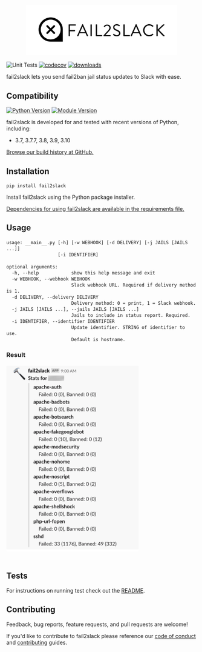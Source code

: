 <p align="center"><img src="https://raw.githubusercontent.com/asdfdotdev/fail2slack/development/.github/images/logo.png" width="400"></p>

![Unit Tests](https://github.com/asdfdotdev/fail2slack/workflows/Unit%20Tests/badge.svg) [![codecov](https://codecov.io/gh/asdfdotdev/fail2slack/branch/development/graph/badge.svg)](https://codecov.io/gh/asdfdotdev/fail2slack)  [![downloads](https://img.shields.io/pypi/dm/fail2slack)](https://pypi.org/project/fail2slack)

fail2slack lets you send fail2ban jail status updates to Slack with ease.

## Compatibility

[![Python Version](https://img.shields.io/pypi/pyversions/fail2slack)](https://pypi.org/project/fail2slack) [![Module Version](https://img.shields.io/pypi/v/fail2slack)](https://pypi.org/project/fail2slack)

fail2slack is developed for and tested with recent versions of Python, including:

- 3.7, 3.7.7, 3.8, 3.9, 3.10

[Browse our build history at GitHub.](https://github.com/asdfdotdev/fail2slack/actions)

## Installation

```
pip install fail2slack
```

Install fail2slack using the Python package installer.

[Dependencies for using fail2slack are available in the requirements file.](https://github.com/asdfdotdev/fail2slack/blob/main/requirements.txt)

## Usage

```
usage: __main__.py [-h] [-w WEBHOOK] [-d DELIVERY] [-j JAILS [JAILS ...]]
                   [-i IDENTIFIER]

optional arguments:
  -h, --help            show this help message and exit
  -w WEBHOOK, --webhook WEBHOOK
                        Slack webhook URL. Required if delivery method is 1.
  -d DELIVERY, --delivery DELIVERY
                        Delivery method: 0 = print, 1 = Slack webhook.
  -j JAILS [JAILS ...], --jails JAILS [JAILS ...]
                        Jails to include in status report. Required.
  -i IDENTIFIER, --identifier IDENTIFIER
                        Update identifier. STRING of identifier to use.
                        Default is hostname.
```

### Result

<p style="padding-bottom:20px"><img src="https://raw.githubusercontent.com/asdfdotdev/fail2slack/development/.github/images/screenshot.png" width="350"></p>

## Tests

For instructions on running test check out the [README](https://github.com/asdfdotdev/fail2slack/tree/main/test/#readme).

## Contributing

Feedback, bug reports, feature requests, and pull requests are welcome!

If you'd like to contribute to fail2slack please reference our [code of conduct](https://github.com/asdfdotdev/fail2slack/blob/main/.github/code_of_conduct.md) and [contributing](https://github.com/asdfdotdev/fail2slack/blob/main/.github/contributing.md) guides.
